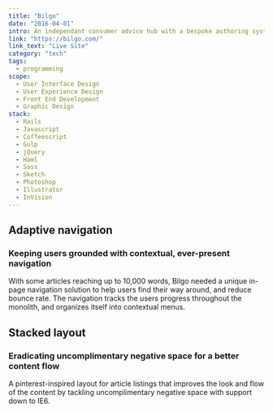 ```yaml
---
title: "Bilgo"
date: "2016-04-01"
intro: An independant consumer advice hub with a bespoke authoring system and highly refined page navigation for long content pages.
link: "https://bilgo.com/"
link_text: "Live Site"
category: "tech"
tags:
  - programming
scope:
  - User Interface Design
  - User Experience Design
  - Front End Development
  - Graphic Design
stack:
  - Rails
  - Javascript
  - Coffeescript
  - Gulp
  - jQuery
  - Haml
  - Sass
  - Sketch
  - Photoshop
  - Illustrator
  - InVision
---
```


## Adaptive navigation

### Keeping users grounded with contextual, ever-present navigation

With some articles reaching up to 10,000 words, Bilgo needed a unique in-page navigation solution to help users find their way around, and reduce bounce rate. The navigation tracks the users progress throughout the monolith, and organizes itself into contextual menus.

<c-video url="https://streamable.com/msfzw"></c-video>

## Stacked layout

### Eradicating uncomplimentary negative space for a better content flow

A pinterest-inspired layout for article listings that improves the look and flow of the content by tackling uncomplimentary negative space with support down to IE6.

<c-video url="https://streamable.com/j4z7c"></c-video>
